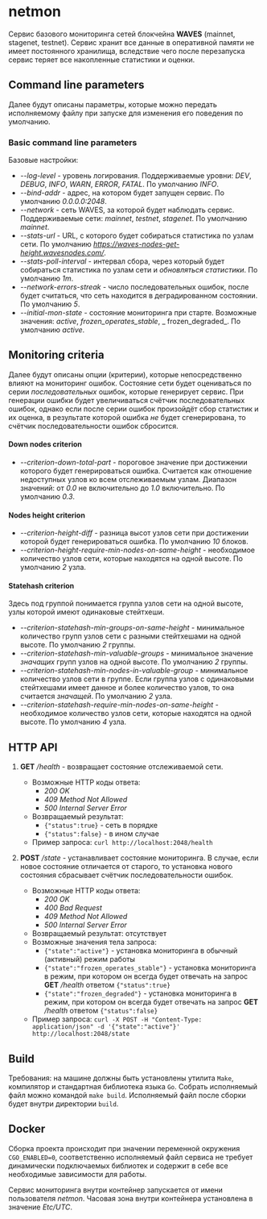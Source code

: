 # netmon

Сервис базового мониторинга сетей блокчейна **WAVES** (mainnet, stagenet, testnet). Сервис хранит все данные в
оперативной памяти не имеет постоянного хранилища, вследствие чего после перезапуска сервис теряет все накопленные
статистики и оценки.

## Command line parameters

Далее будут описаны параметры, которые можно передать исполняемому файлу при запуске для изменения его поведения по
умолчанию.

### Basic command line parameters

Базовые настройки:

- _--log-level_ - уровень логирования. Поддерживаемые уровни:  _DEV_, _DEBUG_, _INFO_, _WARN_, _ERROR_, _FATAL_. По
  умолчанию _INFO_.
- _--bind-addr_ - адрес, на котором будет запущен сервис. По умолчанию _0.0.0.0:2048_.
- _--network_ - сеть WAVES, за которой будет наблюдать сервис. Поддерживаемые сети: _mainnet_, _testnet_, _stagenet_. По
  умолчанию _mainnet_.
- _--stats-url_ - URL, с которого будет собираться статистика по узлам сети. По
  умолчанию _https://waves-nodes-get-height.wavesnodes.com/_.
- _--stats-poll-interval_ - интервал сбора, через который будет собираться статистика по узлам сети и *обновляться
  статистики*. По умолчанию _1m_.
- _--network-errors-streak_ - число последовательных ошибок, после будет считаться, что сеть находится в деградированном
  состоянии. По умолчанию _5_.
- _--initial-mon-state_ - состояние мониторинга при старте. Возможные значения: _active_, _frozen_operates_stable_, _
  frozen_degraded_. По умолчанию _active_.

## Monitoring criteria

Далее будут описаны опции (критерии), которые непосредственно влияют на мониторинг ошибок. Состояние сети будет
оцениваться по серии *последовательных* ошибок, которые генерирует сервис. При генерации ошибки будет увеличиваться
счётчик последовательных ошибок, однако если после серии ошибок произойдёт сбор статистик и их оценка, в результате
которой ошибка *не* будет сгенерирована, то счётчик последовательности ошибок сбросится.

#### Down nodes criterion

- _--criterion-down-total-part_ - пороговое значение при достижении которого будет генерироваться ошибка. Считается как
  отношение недоступных узлов ко всем отслеживаемым узлам. Диапазон значений: от _0.0_ не включительно до _1.0_
  включительно. По умолчанию _0.3_.

#### Nodes height criterion

- _--criterion-height-diff_ - разница высот узлов сети при достижении которой будет генерироваться ошибка. По
  умолчанию _10_ блоков.
- _--criterion-height-require-min-nodes-on-same-height_ - необходимое количество узлов сети, которые находятся на одной
  высоте. По умолчанию _2_ узла.

#### Statehash criterion

Здесь под группой понимается группа узлов сети на одной высоте, узлы которой имеют одинаковые стейтхеши.

- _--criterion-statehash-min-groups-on-same-height_ - минимальное количество групп узлов сети с разными стейтхешами на
  одной высоте. По умолчанию _2_ группы.
- _--criterion-statehash-min-valuable-groups_ - минимальное значение _значащих_ групп узлов на одной высоте. По
  умолчанию _2_ группы.
- _--criterion-statehash-min-nodes-in-valuable-group_ - минимальное количество узлов сети в группе. Если группа узлов с
  одинаковыми стейтхешами имеет данное и более количество узлов, то она считается _значащей_. По умолчанию _2_ узла.
- _--criterion-statehash-require-min-nodes-on-same-height_ - необходимое количество узлов сети, которые находятся на
  одной высоте. По умолчанию _4_ узла.

## HTTP API

1) **GET** _/health_ - возвращает состояние отслеживаемой сети.

    - Возможные HTTP коды ответа:
        - _200 OK_
        - _409 Method Not Allowed_
        - _500 Internal Server Error_
    - Возвращаемый результат:
        - `{"status":true}` - сеть в порядке
        - `{"status":false}` - в ином случае
    - Пример запроса: `curl http://localhost:2048/health`

2) **POST** _/state_ - устанавливает состояние мониторинга. В случае, если новое состояние отличается от старого, то
   установка нового состояния сбрасывает счётчик последовательности ошибок.

    - Возможные HTTP коды ответа:
        - _200 OK_
        - _400 Bad Request_
        - _409 Method Not Allowed_
        - _500 Internal Server Error_
    - Возвращаемый результат: отсутствует
    - Возможные значения тела запроса:
        - `{"state":"active"}` - установка мониторинга в обычный (активный) режим работы
        - `{"state":"frozen_operates_stable"}` - установка мониторинга в режим, при котором он всегда будет отвечать на
          запрос **GET** _/health_ ответом  `{"status":true}`
        - `{"state":"frozen_degraded"}` - установка мониторинга в режим, при котором он всегда будет отвечать на
          запрос **GET** _/health_ ответом  `{"status":false}`
    - Пример
      запроса: `curl -X POST -H "Content-Type: application/json" -d '{"state":"active"}' http://localhost:2048/state`

## Build

Требования: на машине должны быть установлены утилита `Make`, компилятор и стандартная библиотека языка `Go`. Собрать
исполняемый файл можно командой `make build`. Исполняемый файл после сборки будет внутри директории `build`.

## Docker

Сборка проекта происходит при значении переменной окружения `CGO_ENABLED=0`, соответственно исполняемый файл сервиса не
требует динамически подключаемых библиотек и содержит в себе все необходимые зависимости для работы.

Сервис мониторинга внутри контейнер запускается от имени пользователя _netmon_. Часовая зона внутри контейнера
установлена в значение _Etc/UTC_.
